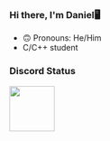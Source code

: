 ### Hi there, I'm Daniel🖥

- 🙃 Pronouns: He/Him
- C/C++ student

### Discord Status
<a href="https://discord.com/users/829610319932293150">
  <img height="80px" src="https://discord.c99.nl/widget/theme-1/829609061993283606.png" />
</a>
